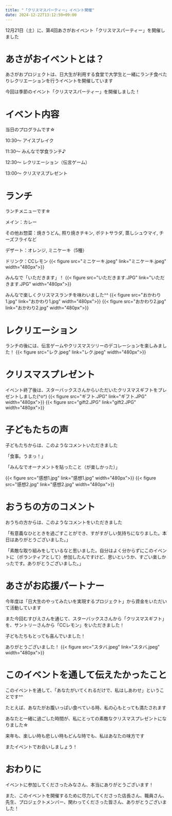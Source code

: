 ```yaml
---
title: "「クリスマスパーティー」イベント開催"
date: 2024-12-22T13:12:59+09:00
---
```

12月21日（土）に、第4回あさがおイベント「クリスマスパーティー」を開催しました
<!--more-->
# あさがおイベントとは？
あさがおプロジェクトは、日大生が利用する食堂で大学生と一緒にランチ食べたりレクリエーションを行うイベントを開催しています

今回は季節のイベント「クリスマスパーティー」を開催しました！

# イベント内容
当日のプログラムです☆

10:30〜 アイスブレイク

11:30〜 みんなで学食ランチ♪

12:30〜 レクリエーション（伝言ゲーム）

13:00〜 クリスマスプレゼント

# ランチ
ランチメニューです☆

メイン：カレー

その他お惣菜：焼きうどん, 照り焼きチキン, ポテトサラダ, 蒸しシュウマイ, チーズフライなど

デザート：オレンジ, ミニケーキ（5種）

ドリンク：CCレモン
{{< figure src="ミニケーキ.jpeg" link="ミニケーキ.jpeg" width="480px">}}

みんなで「いただきます」！
{{< figure src="いただきます.JPG" link="いただきます.JPG" width="480px">}}

みんなで楽しくクリスマスランチを味わいました^^
{{< figure src="おかわり1.jpg" link="おかわり1.jpg" width="480px">}}
{{< figure src="おかわり2.jpg" link="おかわり2.jpg" width="480px">}}

# レクリエーション
ランチの後には、伝言ゲームやクリスマスツリーのデコレーションを楽しみました！
{{< figure src="レク.jpeg" link="レク.jpeg" width="480px">}}

# クリスマスプレゼント
イベント終了後は、スターバックスさんからいただいたクリスマスギフトをプレゼントしました(^o^)
{{< figure src="ギフト.JPG" link="ギフト.JPG" width="480px">}}
{{< figure src="gift2.JPG" link="gift2.JPG" width="480px">}}

# 子どもたちの声
子どもたちからは、このようなコメントいただきました

「食事。うまっ！」

「みんなでオーナメントを貼ったこと（が楽しかった）」

{{< figure src="感想1.jpg" link="感想1.jpg" width="480px">}}
{{< figure src="感想2.jpg" link="感想2.jpg" width="480px">}}

# おうちの方のコメント
おうちの方からは、このようなコメントをいただきました

「有意義なひとときを過ごすことができ、すがすがしい気持ちになりました。本日はありがとうございました。」

「素敵な取り組みをしているなと思いました。自分はよく分からずにこのイベントに（ボランティアとして）参加したんですけど、思いというか、すごい楽しかったです。ありがとうございました。」

# あさがお応援パートナー
今年度は「日大生のやってみたいを実現するプロジェクト」から資金をいただいて活動しています

また今回むすびえさんを通じて、スターバックスさんから「クリスマスギフト」を、サントリーさんから「CCレモン」をいただきました！

子どもたちもとっても喜んでいました！

ありがとうございました！
{{< figure src="スタバ.jpeg" link="スタバ.jpeg" width="480px">}}

# このイベントを通して伝えたかったこと
このイベントを通して、「あなたがいてくれるだけで、私はしあわせ」ということです^^

たとえば、あなたがお腹いっぱい食べている時、私の心もとっても満たされます

あなたと一緒に過ごした時間が、私にとっての素敵なクリスマスプレゼントになりました☆

来年も、楽しい時も悲しい時もどんな時でも、私はあなたの味方です

またイベントでお会いしましょう！

# おわりに
イベントに参加してくださったみなさん、本当にありがとうございます！

また、このイベントを開催するために尽力してくださった店長さん、職員さん、先生、プロジェクトメンバー、関わってくださった皆さん、ありがとうございました！
